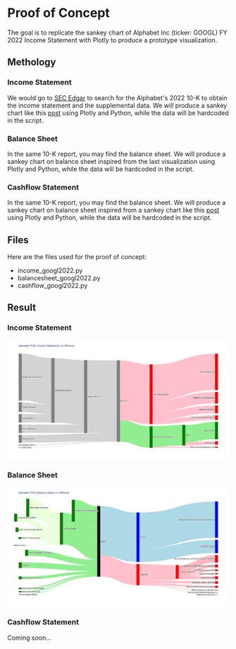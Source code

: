 # Proof of Concept
The goal is to replicate the sankey chart of Alphabet Inc (ticker: GOOGL) FY 2022 Income Statement with Plotly to produce a prototype visualization.

## Methology
### Income Statement
We would go to <a href="https://www.sec.gov/edgar/searchedgar/companysearch">SEC Edgar</a> to search for the Alphabet's 2022 10-K to obtain the income statement and the supplemental data. We will produce a sankey chart like this <a href="https://www.reddit.com/r/dataisbeautiful/comments/10ur1ya/oc_how_google_makes_money_its_2022_income/">post</a> using Plotly and Python, while the data will be hardcoded in the script.

### Balance Sheet
In the same 10-K report, you may find the balance sheet. We will produce a sankey chart on balance sheet inspired from the last visualization using Plotly and Python, while the data will be hardcoded in the script.

### Cashflow Statement
In the same 10-K report, you may find the balance sheet. We will produce a sankey chart on balance sheet inspired from a sankey chart like this <a href="https://www.appeconomyinsights.com/p/how-to-analyze-a-cash-flow-statement">post</a> using Plotly and Python, while the data will be hardcoded in the script.

## Files
Here are the files used for the proof of concept:
<ul>
	<li>income_googl2022.py</li>
	<li>balancesheet_googl2022.py</li>
	<li>cashflow_googl2022.py</li>
</ul>

## Result
### Income Statement
<img src=googl_income2022.png>

### Balance Sheet
<img src=googl_balance2022.png>

### Cashflow Statement
Coming soon...
